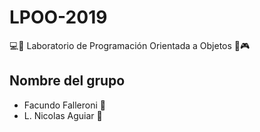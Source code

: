 # LPOO-2019

💻🤙 Laboratorio de Programación Orientada a Objetos  🤘🎮

## Nombre del grupo

* Facundo Falleroni 🤘
* L. Nicolas Aguiar 🤙
